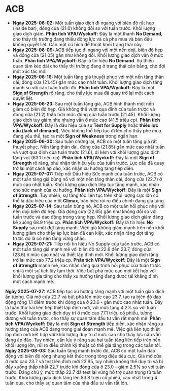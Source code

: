 # ACB

- **Ngày 2025-06-02:** Một tuần giao dịch đi ngang với biên độ rất hẹp (inside bar), đóng cửa (21.0) không đổi so với tuần trước. Khối lượng giao dịch giảm. **Phân tích VPA/Wyckoff:** Đây là một thanh **No Demand**, cho thấy thị trường đang thiếu động lực và cả phe mua và bán đều không quyết liệt. Cần một cú hích để thoát khỏi trạng thái này.
- **Ngày 2025-06-09:** ACB tiếp tục đi ngang với một nến doji, biên độ hẹp và đóng cửa (21.05) gần như không đổi. Khối lượng giao dịch vẫn ở mức thấp. **Phân tích VPA/Wyckoff:** Đây là tín hiệu **No Demand**. Sự thiếu quan tâm kéo dài cho thấy thị trường đang ở trạng thái cân bằng, chờ đợi một xúc tác mới.
- **Ngày 2025-06-16:** Một tuần tăng giá thuyết phục với một nến tăng thân dài, đóng cửa (21.45) gần mức cao nhất tuần. Khối lượng giao dịch tăng mạnh so với các tuần trước đó. **Phân tích VPA/Wyckoff:** Đây là một **Sign of Strength** rõ ràng, cho thấy lực mua đã quay trở lại một cách quyết liệt.
- **Ngày 2025-06-23:** Sau một tuần tăng giá, ACB hình thành một nến giảm có biên độ hẹp. Giá không thể vượt qua đỉnh của tuần trước và đóng cửa (21.2) thấp hơn mức đóng cửa tuần trước (21.45). Khối lượng giao dịch tuy giảm nhẹ nhưng vẫn ở mức cao (41.5 triệu cp). **Phân tích VPA/Wyckoff:** Đây là dấu hiệu của sự **Test for Supply** hoặc **thiếu lực cầu (lack of demand)**. Việc không thể tiếp tục đi lên cho thấy phe mua đang yếu thế, tạo ra một **Sign of Weakness** trong ngắn hạn.
- **Ngày 2025-06-30:** Sau tuần chững lại, ACB có một tuần tăng giá rất thuyết phục. Nến tăng thân dài, đóng cửa (21.85) gần mức cao nhất tuần và vượt qua đỉnh của tuần trước (21.6), đi kèm với khối lượng giao dịch tăng vọt (63.1 triệu cp). **Phân tích VPA/Wyckoff:** Đây là một **Sign of Strength** rõ ràng, phủ nhận tín hiệu yếu của tuần trước. Lực cầu đã quay trở lại một cách áp đảo, xác nhận xu hướng tăng tiếp diễn.
- **Ngày 2025-07-07:** Tiếp nối Dấu hiệu Sức mạnh của tuần trước, ACB có một tuần tăng giá bùng nổ với một nến tăng thân dài, đóng cửa (22.7) ở mức cao nhất tuần. Khối lượng giao dịch tiếp tục tăng mạnh, xác nhận cho sức mạnh của xu hướng. **Phân tích VPA/Wyckoff:** Đây là một **Sign of Strength**. Tuy nhiên, sự tăng tốc liên tục trên khối lượng cực lớn có thể là dấu hiệu của một **Climax**, báo hiệu rủi ro điều chỉnh đang gia tăng.
- **Ngày 2025-07-14:** Sau tuần bùng nổ, ACB có một tuần hồi phục nhẹ với nến doji biên độ hẹp. Giá đóng cửa (22.65) gần như không đổi so với tuần trước và dao động trong vùng hẹp. Khối lượng giao dịch giảm đáng kể xuống 68.9 triệu cp. **Phân tích VPA/Wyckoff:** Đây là tín hiệu **No Supply** sau một đợt tăng mạnh. Việc giá không giảm mạnh trên nền khối lượng giảm cho thấy áp lực bán đã cạn kiệt, xác nhận rằng đợt tăng trước đó là có nền tảng vững chắc.
- **Ngày 2025-07-21:** Tiếp nối tín hiệu No Supply của tuần trước, ACB có một tuần tăng giá mạnh mẽ với biên độ từ 22.6 đến 23.7, đóng cửa (23.6) ở mức cao nhất và thiết lập đỉnh mới. Khối lượng giao dịch tăng trở lại mức cao 77.2 triệu cp. **Phân tích VPA/Wyckoff:** Đây là một **Sign of Strength** mạnh mẽ, xác nhận rằng quá trình hồi phục của tuần trước chỉ là một sự tích lũy tạm thời. Việc bứt phá mức cao mới kết hợp với khối lượng gia tăng cho thấy xu hướng tăng đang được tái khẳng định một cách mạnh mẽ.


**Ngày 2025-07-27:** ACB tiếp tục xu hướng tăng mạnh với một tuần giao dịch ấn tượng. Giá mở cửa 22.7 và bứt phá lên mức cao 23.7, tạo ra biên độ dao động rộng 1.1 điểm trước khi đóng cửa ở 23.6 - gần mức cao nhất tuần. Đây là tuần thứ hai liên tiếp thiết lập đỉnh mới, với mức tăng 4.2% so với tuần trước. Khối lượng giao dịch duy trì ở mức cao 77.1 triệu cổ phiếu, tương đương với tuần trước, cho thấy sự quan tâm đầu tư vẫn rất mạnh mẽ. **Phân tích VPA/Wyckoff:** Đây là một **Sign of Strength** tiếp diễn, xác nhận rằng xu hướng tăng của ACB đang trong giai đoạn mạnh mẽ. Việc giá liên tục thiết lập đỉnh mới kết hợp với khối lượng duy trì ở mức cao cho thấy lực cầu vẫn đang áp đảo. Tuy nhiên, cần lưu ý rằng sau hai tuần tăng liên tiếp trên nền khối lượng lớn, rủi ro điều chỉnh kỹ thuật có thể gia tăng trong các tuần tới.
**Ngày 2025-08-03:**
Sau tuần tăng mạnh trước đó, ACB có một tuần dao động với biên độ rộng nhưng kết thúc trong tông điệu tiêu cực. Giá mở cửa ở mức cao 23.7 và test lên đỉnh mới 23.95, tuy nhiên không thể duy trì và bị đẩy xuống thấp nhất 22.7 trước khi đóng cửa ở 23.0 - giảm 2.5% so với tuần trước. Đáng chú ý, mức thấp 22.7 đã test lại vùng hỗ trợ quan trọng từ tuần trước. Khối lượng giao dịch tăng lên 83.8 triệu cổ phiếu, cao nhất trong 4 tuần qua, cho thấy sự quan tâm của nhà đầu tư vẫn rất lớn.
